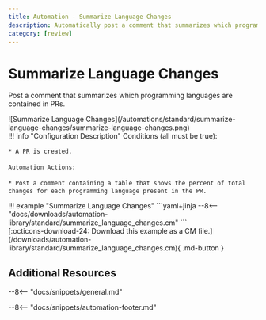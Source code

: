 ```yaml
---
title: Automation - Summarize Language Changes
description: Automatically post a comment that summarizes which programming languages are contained in PRs.
category: [review]
---
```

# Summarize Language Changes

<!-- --8<-- [start:example]-->

Post a comment that summarizes which programming languages are contained in PRs.

<div class="automationImage" markdown="1">
![Summarize Language Changes](/automations/standard/summarize-language-changes/summarize-language-changes.png)
</div>

<div class="automationDescription" markdown="1">
!!! info "Configuration Description"
    Conditions (all must be true):

    * A PR is created.

    Automation Actions:

    * Post a comment containing a table that shows the percent of total changes for each programming language present in the PR.
</div>

<div class="automationExample" markdown="1">
!!! example "Summarize Language Changes"
    ```yaml+jinja
    --8<-- "docs/downloads/automation-library/standard/summarize_language_changes.cm"
    ```
    <div class="result" markdown>
      <span>
      [:octicons-download-24: Download this example as a CM file.](/downloads/automation-library/standard/summarize_language_changes.cm){ .md-button }
      </span>
    </div>
<!-- --8<-- [end:example]-->

## Additional Resources

--8<-- "docs/snippets/general.md"

--8<-- "docs/snippets/automation-footer.md"
